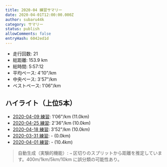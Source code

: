 ```yaml
---
title: 2020-04 練習サマリー
date: 2020-04-01T12:00:00.000Z
author: subaru44k
category: サマリー
status: publish
allowComments: false
entryHash: 6042ed1d
---
```

- 走行回数: 21
- 総距離: 153.9 km
- 総時間: 5:57:12
- 平均ペース: 4'10"/km
- 中央ペース: 3'57"/km
- ベストペース: 1'06"/km

## ハイライト（上位5本）
- [2020-04-09 練習](/2020-04-09-8a93255aac89f55d710b76fa45615531/): 1'06"/km (11.0km)
- [2020-04-25 練習](/2020-04-25-20517cade739fb1c010cd1b21f90e32a/): 2'36"/km (10.0km)
- [2020-04-18 練習](/2020-04-18-c0cb73f9b2cf38d69b7e4d4288d452d4/): 3'52"/km (10.0km)
- [2020-03-31 練習](/2020-04-01-234e65b994a12861624022399b6e1a00/): - (0.0km)
- [2020-04-01 練習](/2020-04-02-70fb7523232d2fc6ba7722a802990ecd/): - (10.4km)

> 自動生成（実験的機能）: `→` 区切りのスプリットから距離を推定しています。400m/1km/5km/10km に誤分類の可能性あり。
